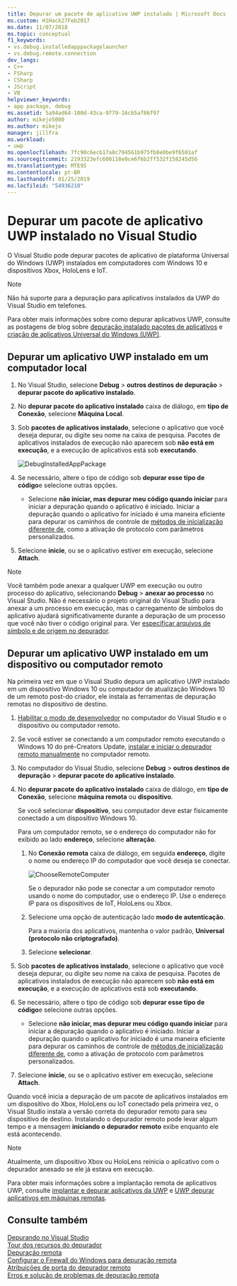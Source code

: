 ```yaml
---
title: Depurar um pacote de aplicativo UWP instalado | Microsoft Docs
ms.custom: H1Hack27Feb2017
ms.date: 11/07/2018
ms.topic: conceptual
f1_keywords:
- vs.debug.installedapppackagelauncher
- vs.debug.remote.connection
dev_langs:
- C++
- FSharp
- CSharp
- JScript
- VB
helpviewer_keywords:
- app package, debug
ms.assetid: 5a94ad64-100d-43ca-9779-16cb5af86f97
author: mikejo5000
ms.author: mikejo
manager: jillfra
ms.workload:
- uwp
ms.openlocfilehash: 7fc90c6ecb17a8c794561b975fb8e0be9f6501af
ms.sourcegitcommit: 2193323efc608118e0ce6f6b2ff532f158245d56
ms.translationtype: MTE95
ms.contentlocale: pt-BR
ms.lasthandoff: 01/25/2019
ms.locfileid: "54936210"
---
```

# <a name="debug-an-installed-uwp-app-package-in-visual-studio"></a>Depurar um pacote de aplicativo UWP instalado no Visual Studio

O Visual Studio pode depurar pacotes de aplicativo de plataforma Universal do Windows (UWP) instalados em computadores com Windows 10 e dispositivos Xbox, HoloLens e IoT. 

>[!NOTE]
>Não há suporte para a depuração para aplicativos instalados da UWP do Visual Studio em telefones.
   
Para obter mais informações sobre como depurar aplicativos UWP, consulte as postagens de blog sobre [depuração instalado pacotes de aplicativos](https://blogs.msdn.microsoft.com/devops/2016/03/30/updates-for-debugging-installed-app-packages-in-visual-studio-2015-update-2/) e [criação de aplicativos Universal do Windows (UWP)](https://blogs.msdn.microsoft.com/visualstudio/2016/08/02/universal-windows-apps-targeting-windows-10-anniversary-sdk/).

## <a name="debug-an-installed-uwp-app-on-a-local-machine"></a>Depurar um aplicativo UWP instalado em um computador local

1. No Visual Studio, selecione **Debug** > **outros destinos de depuração** > **depurar pacote do aplicativo instalado**.
   
1. No **depurar pacote do aplicativo instalado** caixa de diálogo, em **tipo de Conexão**, selecione **Máquina Local**.
   
1. Sob **pacotes de aplicativos instalado**, selecione o aplicativo que você deseja depurar, ou digite seu nome na caixa de pesquisa. Pacotes de aplicativos instalados de execução não aparecem sob **não está em execução**, e a execução de aplicativos está sob **executando**. 
   
   ![DebugInstalledAppPackage](../debugger/media/debug-installed-app-pkg.png "DebugInstalledAppPackage")
   
1. Se necessário, altere o tipo de código sob **depurar esse tipo de código**e selecione outras opções. 
   - Selecione **não iniciar, mas depurar meu código quando iniciar** para iniciar a depuração quando o aplicativo é iniciado. Iniciar a depuração quando o aplicativo for iniciado é uma maneira eficiente para depurar os caminhos de controle de [métodos de inicialização diferente de](/windows/uwp/xbox-apps/automate-launching-uwp-apps), como a ativação de protocolo com parâmetros personalizados.
   
1. Selecione **inicie**, ou se o aplicativo estiver em execução, selecione **Attach**.

> [!NOTE]
> Você também pode anexar a qualquer UWP em execução ou outro processo do aplicativo, selecionando **Debug** > **anexar ao processo** no Visual Studio. Não é necessário o projeto original do Visual Studio para anexar a um processo em execução, mas o carregamento de símbolos do aplicativo ajudará significativamente durante a depuração de um processo que você não tiver o código original para. Ver [especificar arquivos de símbolo e de origem no depurador](specify-symbol-dot-pdb-and-source-files-in-the-visual-studio-debugger.md).
  
## <a name="remote"></a> Depurar um aplicativo UWP instalado em um dispositivo ou computador remoto

Na primeira vez em que o Visual Studio depura um aplicativo UWP instalado em um dispositivo Windows 10 ou computador de atualização Windows 10 de um remoto post-do criador, ele instala as ferramentas de depuração remotas no dispositivo de destino. 

1. [Habilitar o modo de desenvolvedor](/windows/uwp/get-started/enable-your-device-for-development) no computador do Visual Studio e o dispositivo ou computador remoto.
   
1. Se você estiver se conectando a um computador remoto executando o Windows 10 do pré-Creators Update, [instalar e iniciar o depurador remoto manualmente](../debugger/remote-debugging.md) no computador remoto.
   
1. No computador do Visual Studio, selecione **Debug** > **outros destinos de depuração** > **depurar pacote do aplicativo instalado**.
   
1. No **depurar pacote do aplicativo instalado** caixa de diálogo, em **tipo de Conexão**, selecione **máquina remota** ou **dispositivo**.
   
   Se você selecionar **dispositivo**, seu computador deve estar fisicamente conectado a um dispositivo Windows 10.
   
   Para um computador remoto, se o endereço do computador não for exibido ao lado **endereço**, selecione **alteração**. 
      
   1. No **Conexão remota** caixa de diálogo, em seguida **endereço**, digite o nome ou endereço IP do computador que você deseja se conectar.
      
      ![ChooseRemoteComputer](../debugger/media/debug-remote-app-pkg.png "ChooseRemoteComputer")
      
      Se o depurador não pode se conectar a um computador remoto usando o nome do computador, use o endereço IP. Use o endereço IP para os dispositivos de IoT, HoloLens ou Xbox.
   1. Selecione uma opção de autenticação lado **modo de autenticação**.
      
      Para a maioria dos aplicativos, mantenha o valor padrão, **Universal (protocolo não criptografado)**.
   1. Selecione **selecionar**. 

1. Sob **pacotes de aplicativos instalado**, selecione o aplicativo que você deseja depurar, ou digite seu nome na caixa de pesquisa. Pacotes de aplicativos instalados de execução não aparecem sob **não está em execução**, e a execução de aplicativos está sob **executando**. 
   
1. Se necessário, altere o tipo de código sob **depurar esse tipo de código**e selecione outras opções. 
   - Selecione **não iniciar, mas depurar meu código quando iniciar** para iniciar a depuração quando o aplicativo é iniciado. Iniciar a depuração quando o aplicativo for iniciado é uma maneira eficiente para depurar os caminhos de controle de [métodos de inicialização diferente de](/windows/uwp/xbox-apps/automate-launching-uwp-apps), como a ativação de protocolo com parâmetros personalizados.
   
1. Selecione **inicie**, ou se o aplicativo estiver em execução, selecione **Attach**.

Quando você inicia a depuração de um pacote de aplicativos instalados em um dispositivo do Xbox, HoloLens ou IoT conectado pela primeira vez, o Visual Studio instala a versão correta do depurador remoto para seu dispositivo de destino. Instalando o depurador remoto pode levar algum tempo e a mensagem **iniciando o depurador remoto** exibe enquanto ele está acontecendo.

>[!NOTE]
>Atualmente, um dispositivo Xbox ou HoloLens reinicia o aplicativo com o depurador anexado se ele já estava em execução.

Para obter mais informações sobre a implantação remota de aplicativos UWP, consulte [implantar e depurar aplicativos da UWP](/windows/uwp/debug-test-perf/deploying-and-debugging-uwp-apps#advanced-remote-deployment-options) e [UWP depurar aplicativos em máquinas remotas](run-windows-store-apps-on-a-remote-machine.md). 
  
## <a name="see-also"></a>Consulte também  
 [Depurando no Visual Studio](../debugger/index.md)  
 [Tour dos recursos do depurador](../debugger/debugger-feature-tour.md)  
 [Depuração remota](../debugger/remote-debugging.md)  
 [Configurar o Firewall do Windows para depuração remota](../debugger/configure-the-windows-firewall-for-remote-debugging.md)  
 [Atribuições de porta do depurador remoto](../debugger/remote-debugger-port-assignments.md)  
 [Erros e solução de problemas de depuração remota](../debugger/remote-debugging-errors-and-troubleshooting.md)
